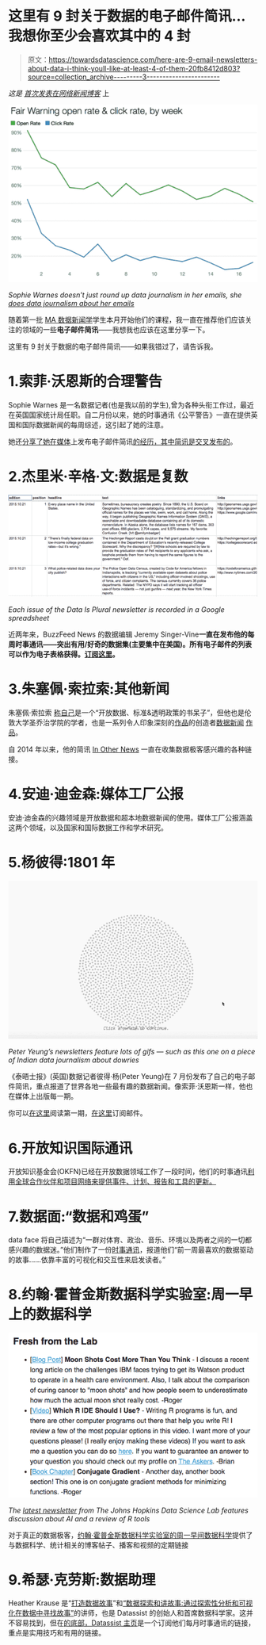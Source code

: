 # 这里有 9 封关于数据的电子邮件简讯…我想你至少会喜欢其中的 4 封

> 原文：<https://towardsdatascience.com/here-are-9-email-newsletters-about-data-i-think-youll-like-at-least-4-of-them-20fb8412d803?source=collection_archive---------3----------------------->

*这是* [*首次发表在网络新闻博客*](https://onlinejournalismblog.com/2017/09/19/email-newsletters-about-data-journalism/) 上

![](img/ca8456b121cee64dbd01af2db8cd6fa7.png)

*Sophie Warnes doesn’t just round up data journalism in her emails, she* [**does* data journalism *about* her emails*](https://medium.com/@sophiewarnes/16-weeks-of-fair-warning-2bc273ed9bd9)

随着第一批 [MA 数据新闻学](http://www.bcu.ac.uk/media/courses/data-journalism)学生本月开始他们的课程，我一直在推荐他们应该关注的领域的一些**电子邮件简讯**——我想我也应该在这里分享一下。

这里有 9 封关于数据的电子邮件简讯——如果我错过了，请告诉我。

# 1.索菲·沃恩斯的合理警告

Sophie Warnes 是一名数据记者(也是我以前的学生),曾为各种头衔工作过，最近在英国国家统计局任职。自二月份以来，她的时事通讯《公平警告》一直在提供英国和国际数据新闻的每周综述，这引起了她的注意。

她还[分享了她在媒体](https://medium.com/@sophiewarnes/16-weeks-of-fair-warning-2bc273ed9bd9)上发布电子邮件简讯[的经历，其中简讯是交叉发布的](https://medium.com/@sophiewarnes/latest)。

# 2.杰里米·辛格·文:数据是复数

![](img/907e8c6b473562523d97b6cff490baea.png)

*Each issue of the Data Is Plural newsletter is recorded in a Google spreadsheet*

近两年来，BuzzFeed News 的数据编辑 Jeremy Singer-Vine**一直在发布他的每周时事通讯——突出有用/好奇的数据集(主要集中在美国)。所有电子邮件的列表可以作为电子表格获得。[订阅这里](http://tinyletter.com/data-is-plural)。**

# 3.朱塞佩·索拉索:其他新闻

朱塞佩·索拉索 [称自己](http://puntofisso.net/)是一个“开放数据、标准&透明政策的书呆子”，但他也是伦敦大学圣乔治学院的学者，也是一系列令人印象深刻的[作品](https://medium.com/@puntofisso/i-calculated-the-average-face-of-a-uk-member-of-parliament-and-heres-what-i-found-37f31b72b5d9?source=user_profile---------1----------------)的创造者[数据新闻](http://swing.puntofisso.net/) [作品](http://parli-n-grams.puntofisso.net/)。

自 2014 年以来，他的简讯 [In Other News](http://puntofisso.us5.list-manage.com/subscribe?u=77ecabbd32e97a6caa9d7d40b&id=f06739fb93) 一直在收集数据极客感兴趣的各种链接。

# 4.安迪·迪金森:媒体工厂公报

安迪·迪金森的兴趣领域是开放数据和超本地数据新闻的使用。媒体工厂公报涵盖这两个领域，以及国家和国际数据工作和学术研究。

# 5.杨彼得:1801 年

![](img/24c69b54fbd276592b70064da456122a.png)

*Peter Yeung’s newsletters feature lots of gifs — such as this one on a piece of Indian data journalism about dowries*

《泰晤士报》(英国)数据记者彼得·杨(Peter Yeung)在 7 月份发布了自己的电子邮件简讯，重点报道了世界各地一些最有趣的数据新闻。像索菲·沃恩斯一样，他也在媒体上出版每一期。

你可以[在这里](https://medium.com/@peteryeung/1801-newsletter-facial-recognition-uncertain-graphs-and-a-pie-chart-made-of-pie-2c1f6332824b)阅读第一期，[在这里](https://twitter.us16.list-manage.com/subscribe?u=088b912cf6976d4efabca7bbc&id=5587b07be6)订阅邮件。

# 6.开放知识国际通讯

开放知识基金会(OKFN)已经在开放数据领域工作了一段时间，他们的时事通讯[利用全球合作伙伴和项目网络来提供事件、计划、报告和工具的更新。](https://okfn.us9.list-manage.com/subscribe?u=73f922f8e68e21a10efa21f02&id=32d370a7fc)

# 7.数据面:“数据和鸡蛋”

data face 将自己描述为“一群对体育、政治、音乐、环境以及两者之间的一切都感兴趣的数据迷。”他们制作了一份[时事通讯](http://thedataface.com/newsletter/)，报道他们“前一周最喜欢的数据驱动的故事……依靠丰富的可视化和交互性来启发读者。”

# 8.约翰·霍普金斯数据科学实验室:周一早上的数据科学

![](img/15760bd0e7b03d234f97f2620d40e616.png)

*The* [*latest newsletter*](http://us16.campaign-archive2.com/?u=5ea551600fcdf84334e5aa6b0&id=ba9299bb43) *from The Johns Hopkins Data Science Lab features discussion about AI and a review of R tools*

对于真正的数据极客，[约翰·霍普金斯数据科学实验室的周一早间数据科学](https://jhudatascience.us16.list-manage.com/subscribe?u=5ea551600fcdf84334e5aa6b0&id=26c0b7221a)提供了与数据科学、统计相关的博客帖子、播客和视频的定期链接

# 9.希瑟·克劳斯:数据助理

Heather Krause 是“[打造数据故事](https://knightcenter.utexas.edu/blog/00-18722-sign-online-course-crafting-data-stories-and-get-your-backstage-pass-data-journalism-p)”和[“数据探索和讲故事:通过探索性分析和可视化在数据中寻找故事”](https://knightcenter.utexas.edu/blog/00-17853-learn-how-find-stories-data-register-now-free-online-course-data-exploration-and-story)的讲师，也是 Datassist 的创始人和首席数据科学家。这并不容易找到，但在[的底部，Datassist 主页](http://idatassist.com/)是一个订阅他们每月时事通讯的链接，重点是实用技巧和有用的链接。